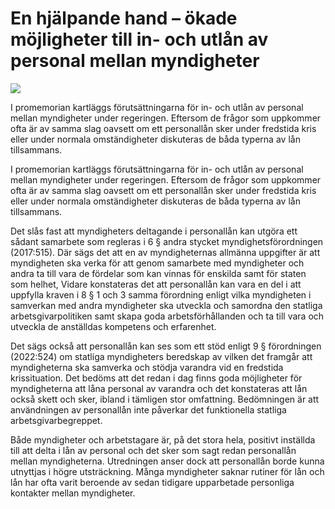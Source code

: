 # En hjälpande hand – ökade möjligheter till in- och utlån av personal mellan myndigheter

![](/contentassets/f019aebefda1471bab485fb2da4437b1/ds202226.jpg?width=150&quality=85)

I promemorian kartläggs förutsättningarna för in- och utlån av personal mellan myndigheter under regeringen. Eftersom de frågor som uppkommer ofta är av samma slag oavsett om ett personallån sker under fredstida kris eller under normala omständigheter diskuteras de båda typerna av lån tillsammans.

I promemorian kartläggs förutsättningarna för in- och utlån av personal mellan myndigheter under regeringen. Eftersom de frågor som uppkommer ofta är av samma slag oavsett om ett personallån sker under fredstida kris eller under normala omständigheter diskuteras de båda typerna av lån tillsammans.

Det slås fast att myndigheters deltagande i personallån kan utgöra ett sådant samarbete som regleras i 6 § andra stycket myndighetsförordningen (2017:515). Där sägs det att en av myndigheternas allmänna uppgifter är att myndigheten ska verka för att genom samarbete med myndigheter och andra ta till vara de fördelar som kan vinnas för enskilda samt för staten som helhet, Vidare konstateras det att personallån kan vara en del i att uppfylla kraven i 8 § 1 och 3 samma förordning enligt vilka myndigheten i samverkan med andra myndigheter ska utveckla och samordna den statliga arbetsgivarpolitiken samt skapa goda arbetsförhållanden och ta till vara och utveckla de anställdas kompetens och erfarenhet.

Det sägs också att personallån kan ses som ett stöd enligt 9 § förordningen (2022:524) om statliga myndigheters beredskap av vilken det framgår att myndigheterna ska samverka och stödja varandra vid en fredstida krissituation. Det bedöms att det redan i dag finns goda möjligheter för myndigheterna att låna personal av varandra och det konstateras att lån också skett och sker, ibland i tämligen stor omfattning. Bedömningen är att användningen av personallån inte påverkar det funktionella statliga arbetsgivarbegreppet.

Både myndigheter och arbetstagare är, på det stora hela, positivt inställda till att delta i lån av personal och det sker som sagt redan personallån mellan myndigheterna. Utredningen anser dock att personallån borde kunna utnyttjas i högre utsträckning. Många myndigheter saknar rutiner för lån och lån har ofta varit beroende av sedan tidigare upparbetade personliga kontakter mellan myndigheter.

